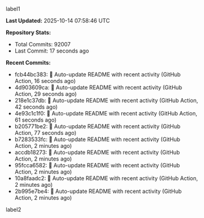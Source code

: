 
label1 
<!-- ACTIVITY_START -->
**Last Updated:** 2025-10-14 07:58:46 UTC

**Repository Stats:**
- Total Commits: 92007
- Last Commit: 17 seconds ago

**Recent Commits:**
- fcb44bc383: 🤖 Auto-update README with recent activity (GitHub Action, 16 seconds ago)
- 4d903609ca: 🤖 Auto-update README with recent activity (GitHub Action, 29 seconds ago)
- 218e1c37db: 🤖 Auto-update README with recent activity (GitHub Action, 42 seconds ago)
- 4e93c1c1f0: 🤖 Auto-update README with recent activity (GitHub Action, 61 seconds ago)
- b205771be2: 🤖 Auto-update README with recent activity (GitHub Action, 77 seconds ago)
- b7283533fc: 🤖 Auto-update README with recent activity (GitHub Action, 2 minutes ago)
- accdb18273: 🤖 Auto-update README with recent activity (GitHub Action, 2 minutes ago)
- 95fcca6582: 🤖 Auto-update README with recent activity (GitHub Action, 2 minutes ago)
- 10a8faadc2: 🤖 Auto-update README with recent activity (GitHub Action, 2 minutes ago)
- 2b995e7be4: 🤖 Auto-update README with recent activity (GitHub Action, 2 minutes ago)
<!-- ACTIVITY_END -->

label2
